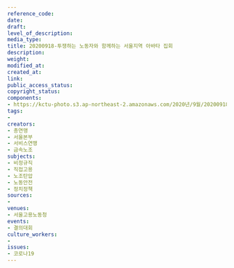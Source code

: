```yaml
---
reference_code: 
date: 
draft: 
level_of_description: 
media_type: 
title: 20200918-투쟁하는 노동자와 함께하는 서울지역 아바타 집회
description: 
weight: 
modified_at: 
created_at: 
link: 
public_access_status: 
copyright_status: 
components:
- https://kctu-photo.s3.ap-northeast-2.amazonaws.com/2020년/9월/20200918-투쟁하는+노동자와+함께하는+서울지역+아바타+집회/_PIG5075.JPG
tags:
- 
creators:
- 총연맹
- 서울본부
- 서비스연맹
- 금속노조
subjects:
- 비정규직
- 직접고용
- 노조탄압
- 노동안전
- 정치정책
sources:
- 
venues:
- 서울고용노동청
events:
- 결의대회
culture_workers:
- 
issues:
- 코로나19
---
```

